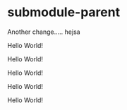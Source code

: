 # submodule-parent

Another change.....
hejsa

Hello World!

Hello World!

Hello World!

Hello World!

Hello World!
